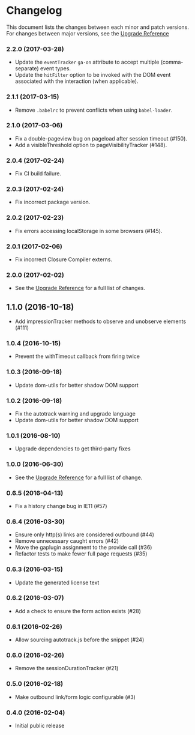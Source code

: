 # Changelog

This document lists the changes between each minor and patch versions. For changes between major versions, see the [Upgrade Reference](/docs/upgrading.md)

### 2.2.0 (2017-03-28)

- Update the `eventTracker` `ga-on` attribute to accept multiple (comma-separate) event types.
- Update the `hitFilter` option to be invoked with the DOM event associated with the interaction (when applicable).

### 2.1.1 (2017-03-15)

- Remove `.babelrc` to prevent conflicts when using `babel-loader`.

### 2.1.0 (2017-03-06)

- Fix a double-pageview bug on pageload after session timeout (#150).
- Add a visibleThreshold option to pageVisibilityTracker (#148).

### 2.0.4 (2017-02-24)

- Fix CI build failure.

### 2.0.3 (2017-02-24)

- Fix incorrect package version.

### 2.0.2 (2017-02-23)

- Fix errors accessing localStorage in some browsers (#145).

### 2.0.1 (2017-02-06)

- Fix incorrect Closure Compiler externs.

### 2.0.0 (2017-02-02)

- See the [Upgrade Reference](/docs/upgrading.md) for a full list of changes.

## 1.1.0 (2016-10-18)

- Add impressionTracker methods to observe and unobserve elements (#111)

### 1.0.4 (2016-10-15)

- Prevent the withTimeout callback from firing twice

### 1.0.3 (2016-09-18)

- Update dom-utils for better shadow DOM support

### 1.0.2 (2016-09-18)

- Fix the autotrack warning and upgrade language
- Update dom-utils for better shadow DOM support

### 1.0.1 (2016-08-10)

- Upgrade dependencies to get third-party fixes

### 1.0.0 (2016-06-30)

- See the [Upgrade Reference](/docs/upgrading.md) for a full list of change.

### 0.6.5 (2016-04-13)

- Fix a history change bug in IE11 (#57)

### 0.6.4 (2016-03-30)

- Ensure only http(s) links are considered outbound (#44)
- Remove unnecessary caught errors (#42)
- Move the gaplugin assignment to the provide call (#36)
- Refactor tests to make fewer full page requests (#35)

### 0.6.3 (2016-03-15)

- Update the generated license text

### 0.6.2 (2016-03-07)

- Add a check to ensure the form action exists (#28)

### 0.6.1 (2016-02-26)

- Allow sourcing autotrack.js before the snippet (#24)

### 0.6.0 (2016-02-26)

- Remove the sessionDurationTracker (#21)

### 0.5.0 (2016-02-18)

- Make outbound link/form logic configurable (#3)

### 0.4.0 (2016-02-04)

- Initial public release

